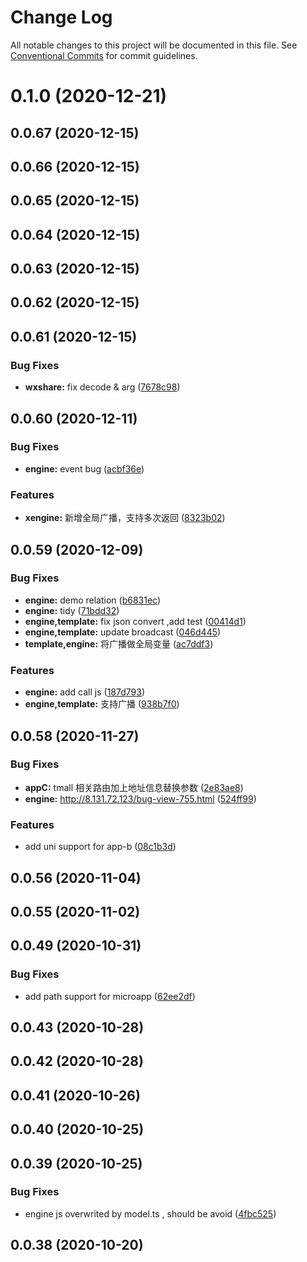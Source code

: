 # Change Log

All notable changes to this project will be documented in this file.
See [Conventional Commits](https://conventionalcommits.org) for commit guidelines.

# 0.1.0 (2020-12-21)



## 0.0.67 (2020-12-15)



## 0.0.66 (2020-12-15)



## 0.0.65 (2020-12-15)



## 0.0.64 (2020-12-15)



## 0.0.63 (2020-12-15)



## 0.0.62 (2020-12-15)



## 0.0.61 (2020-12-15)


### Bug Fixes

* **wxshare:** fix decode & arg ([7678c98](https://github.com/zkty-team/monorepo/commit/7678c9824160a263ea95f38c32800fa5d6dd128e))



## 0.0.60 (2020-12-11)


### Bug Fixes

* **engine:** event bug ([acbf36e](https://github.com/zkty-team/monorepo/commit/acbf36eaf28e356234c4ea5c04a01a00650cc06c))


### Features

* **xengine:** 新增全局广播，支持多次返回 ([8323b02](https://github.com/zkty-team/monorepo/commit/8323b02e3778120cfedfbf8aed4007fae3226e4f))



## 0.0.59 (2020-12-09)


### Bug Fixes

* **engine:**  demo relation ([b6831ec](https://github.com/zkty-team/monorepo/commit/b6831ec5f5aa93e2057a435478c0221047c3c513))
* **engine:** tidy ([71bdd32](https://github.com/zkty-team/monorepo/commit/71bdd32ab9790c1486ce176a485b5ab23fb4ad17))
* **engine,template:** fix json convert ,add test ([00414d1](https://github.com/zkty-team/monorepo/commit/00414d18b6144465a163cc626ed1192f66268fc0))
* **engine,template:** update broadcast ([046d445](https://github.com/zkty-team/monorepo/commit/046d445324d38545a280b0e8c2415a3809301e3c))
* **template,engine:** 将广播做全局变量 ([ac7ddf3](https://github.com/zkty-team/monorepo/commit/ac7ddf305ccdcd1c6b97ef342dcdc9ce49ae32d8))


### Features

* **engine:** add call js ([187d793](https://github.com/zkty-team/monorepo/commit/187d79351a3607c3ca1183d198aa77faa0fa5a3a))
* **engine,template:** 支持广播 ([938b7f0](https://github.com/zkty-team/monorepo/commit/938b7f03598414389a49016e8fbed1c479212f5b))



## 0.0.58 (2020-11-27)


### Bug Fixes

* **appC:** tmall 相关路由加上地址信息替换参数 ([2e83ae8](https://github.com/zkty-team/monorepo/commit/2e83ae83bd8af1913f5badbeda9b7dda04181b54))
* **engine:**  http://8.131.72.123/bug-view-755.html ([524ff99](https://github.com/zkty-team/monorepo/commit/524ff99178b03400ecaa9047c7b08af0e75b6003))


### Features

* add uni support for app-b ([08c1b3d](https://github.com/zkty-team/monorepo/commit/08c1b3dbd0758b184920566f0b3558f4b18538e4))



## 0.0.56 (2020-11-04)



## 0.0.55 (2020-11-02)



## 0.0.49 (2020-10-31)


### Bug Fixes

* add path support for microapp ([62ee2df](https://github.com/zkty-team/monorepo/commit/62ee2df025adbdab6d07fb10c153072bc9da590a))



## 0.0.43 (2020-10-28)



## 0.0.42 (2020-10-28)



## 0.0.41 (2020-10-26)



## 0.0.40 (2020-10-25)



## 0.0.39 (2020-10-25)


### Bug Fixes

* engine js overwrited by model.ts , should be avoid ([4fbc525](https://github.com/zkty-team/monorepo/commit/4fbc5258478e7637d4781976a52a23cbc7e531ce))



## 0.0.38 (2020-10-20)
